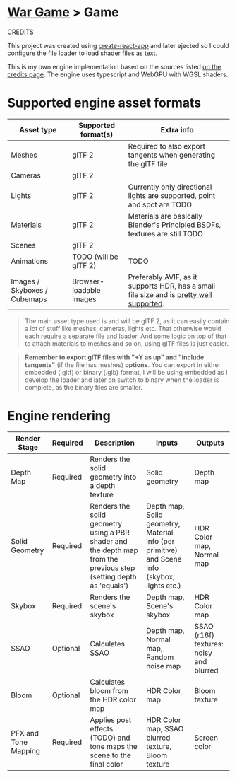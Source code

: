 # [War Game](../README.md) > Game

[CREDITS](./CREDITS.md)

This project was created using [create-react-app](https://create-react-app.dev/) and later ejected so I
could configure the file loader to load shader files as text.

This is my own engine implementation based on the sources listed [on the credits page](./CREDITS.md). The engine uses typescript and WebGPU
with WGSL shaders.

# Supported engine asset formats

Asset type | Supported format(s) | Extra info
---|---|---
Meshes | glTF 2 | Required to also export tangents when generating the glTF file
Cameras | glTF 2 |
Lights | glTF 2 | Currently only directional lights are supported, point and spot are TODO
Materials | glTF 2 | Materials are basically Blender's Principled BSDFs, textures are still TODO
Scenes | glTF 2 | 
Animations | TODO (will be glTF 2) | TODO
Images / Skyboxes / Cubemaps | Browser-loadable images | Preferably AVIF, as it supports HDR, has a small file size and is [pretty well supported](https://caniuse.com/avif).

> The main asset type used is and will be glTF 2, as it can easily contain a lot of stuff like meshes, cameras, lights etc. That otherwise would each require a separate file and loader. And some logic on top of that to attach materials to meshes and so on, using glTF files is just easier.

> **Remember to export glTF files with "+Y as up" and "include tangents"** (if the file has meshes) **options**. You can export in either embedded (.gltf) or binary (.glb) format, I will be using embedded as I develop the loader and later on switch to binary when the loader is complete, as the binary files are smaller.

# Engine rendering

Render Stage | Required | Description | Inputs | Outputs
--|--|--|--|--
Depth Map | Required | Renders the solid geometry into a depth texture | Solid geometry | Depth map
Solid Geometry | Required | Renders the solid geometry using a PBR shader and the depth map from the previous step (setting depth as 'equals') | Depth map, Solid geometry, Material info (per primitive) and Scene info (skybox, lights etc.) | HDR Color map, Normal map
Skybox | Required | Renders the scene's skybox | Depth map, Scene's skybox | HDR Color map
SSAO | Optional | Calculates SSAO | Depth map, Normal map, Random noise map | SSAO (r16f) textures: noisy and blurred
Bloom | Optional | Calculates bloom from the HDR color map | HDR Color map | Bloom texture
PFX and Tone Mapping | Required | Applies post effects (TODO) and tone maps the scene to the final color | HDR Color map, SSAO blurred texture, Bloom texture | Screen color
